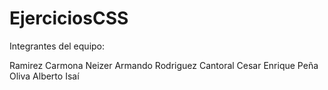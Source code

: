# EjerciciosCSS

Integrantes del equipo:

Ramirez Carmona Neizer Armando
Rodriguez Cantoral Cesar Enrique
Peña Oliva Alberto Isaí
